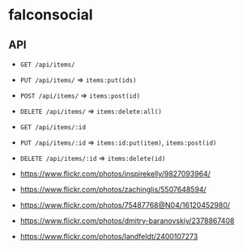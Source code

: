 # falconsocial

## API
* ```GET /api/items/```
* ```PUT /api/items/``` => ```items:put(ids)```
* ```POST /api/items/``` => ```items:post(id)```
* ```DELETE /api/items/``` => ```items:delete:all()```
* ```GET /api/items/:id```
* ```PUT /api/items/:id``` => ```items:id:put(item)```, ```items:post(id)```
* ```DELETE /api/items/:id``` => ```items:delete(id)```

* https://www.flickr.com/photos/inspirekelly/9827093964/
* https://www.flickr.com/photos/zachinglis/5507648594/
* https://www.flickr.com/photos/75487768@N04/16120452980/
* https://www.flickr.com/photos/dmitry-baranovskiy/2378867408
* https://www.flickr.com/photos/landfeldt/2400107273
